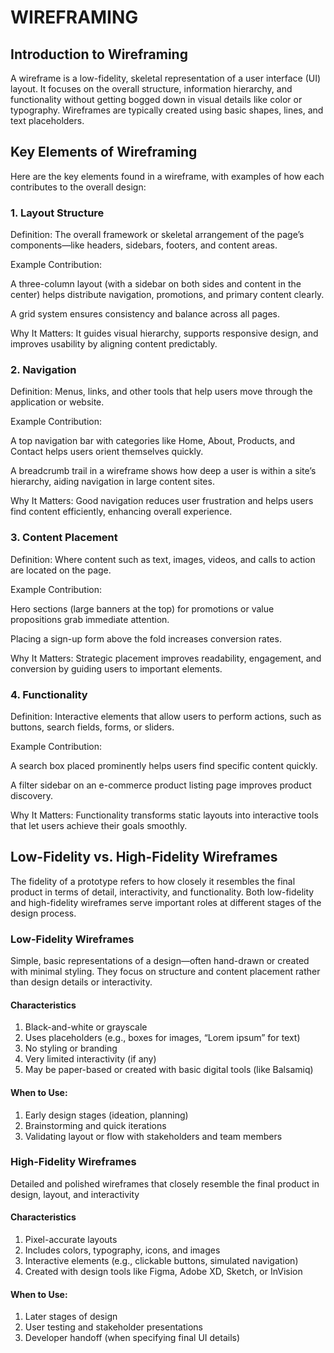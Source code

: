 # WIREFRAMING
## Introduction to Wireframing
A wireframe is a low-fidelity, skeletal representation of a user interface (UI) layout. It focuses on the overall structure, information hierarchy, and functionality without getting bogged down in visual details like color or typography. Wireframes are typically created using basic shapes, lines, and text placeholders.

## Key Elements of Wireframing
Here are the key elements found in a wireframe, with examples of how each contributes to the overall design:

### 1. Layout Structure
Definition:
The overall framework or skeletal arrangement of the page’s components—like headers, sidebars, footers, and content areas.

Example Contribution:

A three-column layout (with a sidebar on both sides and content in the center) helps distribute navigation, promotions, and primary content clearly.

A grid system ensures consistency and balance across all pages.

Why It Matters:
It guides visual hierarchy, supports responsive design, and improves usability by aligning content predictably.

### 2. Navigation
Definition:
Menus, links, and other tools that help users move through the application or website.

Example Contribution:

A top navigation bar with categories like Home, About, Products, and Contact helps users orient themselves quickly.

A breadcrumb trail in a wireframe shows how deep a user is within a site’s hierarchy, aiding navigation in large content sites.

Why It Matters:
Good navigation reduces user frustration and helps users find content efficiently, enhancing overall experience.

### 3. Content Placement
Definition:
Where content such as text, images, videos, and calls to action are located on the page.

Example Contribution:

Hero sections (large banners at the top) for promotions or value propositions grab immediate attention.

Placing a sign-up form above the fold increases conversion rates.

Why It Matters:
Strategic placement improves readability, engagement, and conversion by guiding users to important elements.

### 4. Functionality
Definition:
Interactive elements that allow users to perform actions, such as buttons, search fields, forms, or sliders.

Example Contribution:

A search box placed prominently helps users find specific content quickly.

A filter sidebar on an e-commerce product listing page improves product discovery.

Why It Matters:
Functionality transforms static layouts into interactive tools that let users achieve their goals smoothly.

## Low-Fidelity vs. High-Fidelity Wireframes
The fidelity of a prototype refers to how closely it resembles the final product in terms of detail, interactivity, and functionality. Both low-fidelity and high-fidelity wireframes serve important roles at different stages of the design process.

### Low-Fidelity Wireframes
Simple, basic representations of a design—often hand-drawn or created with minimal styling. They focus on structure and content placement rather than design details or interactivity.

#### Characteristics
1. Black-and-white or grayscale
2. Uses placeholders (e.g., boxes for images, “Lorem ipsum” for text)
3. No styling or branding
4. Very limited interactivity (if any)
5. May be paper-based or created with basic digital tools (like Balsamiq)

#### When to Use:
1. Early design stages (ideation, planning)
2. Brainstorming and quick iterations
3. Validating layout or flow with stakeholders and team members

### High-Fidelity Wireframes
Detailed and polished wireframes that closely resemble the final product in design, layout, and interactivity

#### Characteristics
1. Pixel-accurate layouts
2. Includes colors, typography, icons, and images
3. Interactive elements (e.g., clickable buttons, simulated navigation)
4. Created with design tools like Figma, Adobe XD, Sketch, or InVision

#### When to Use:
1. Later stages of design
2. User testing and stakeholder presentations
3. Developer handoff (when specifying final UI details)







